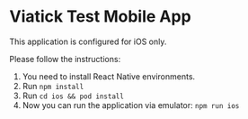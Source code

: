 # Viatick Test Mobile App

This application is configured for iOS only.

Please follow the instructions:
1. You need to install React Native environments.
2. Run `npm install`
3. Run `cd ios && pod install`
4. Now you can run the application via emulator: `npm run ios`